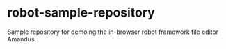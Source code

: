 # robot-sample-repository
Sample repository for demoing the in-browser robot framework file editor Amandus.
